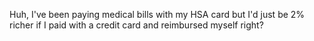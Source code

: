 Huh, I've been paying medical bills with my HSA card but I'd just be 2% richer if I paid with a credit card and reimbursed myself right?

